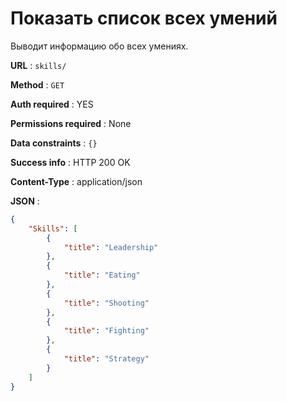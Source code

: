 # Показать список всех умений

Выводит информацию обо всех умениях.

**URL** : `skills/`

**Method** : `GET`

**Auth required** : YES

**Permissions required** : None

**Data constraints** : `{}`

**Success info** : HTTP 200 OK

**Content-Type** : application/json

**JSON** :
```json
{
    "Skills": [
        {
            "title": "Leadership"
        },
        {
            "title": "Eating"
        },
        {
            "title": "Shooting"
        },
        {
            "title": "Fighting"
        },
        {
            "title": "Strategy"
        }
    ]
}
```